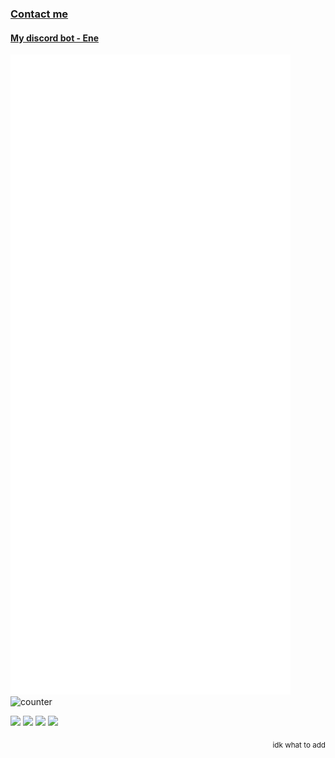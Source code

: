 ### [Contact me](https://fixator10.ru)
#### [My discord bot - Ene](https://ene.fixator10.ru)

![Metrics](https://github.com/Fixator10/Fixator10/blob/master/github-metrics.svg)
![counter](https://count.getloli.com/get/@fixator10_gh?theme=rule34)

<p align="justify">
  <a href=https://fixator10.ru/discord><img src="https://img.shields.io/discord/221158719025709056.svg?style=for-the-badge&logo=discord"></a>
  <a href="https://keybase.io/fixator10"><img src="https://img.shields.io/keybase/pgp/fixator10?style=for-the-badge&logo=keybase"></a>
  <a href="https://www.reddit.com/u/fixator10"><img src="https://img.shields.io/reddit/user-karma/combined/fixator10?style=for-the-badge&logo=reddit"></a>
  <a href="https://twitter.com/fixator10"><img src="https://img.shields.io/twitter/follow/fixator10?style=for-the-badge&logo=twitter"></a>
</p>

<p align="right"><sub>idk what to add</sub></p>

